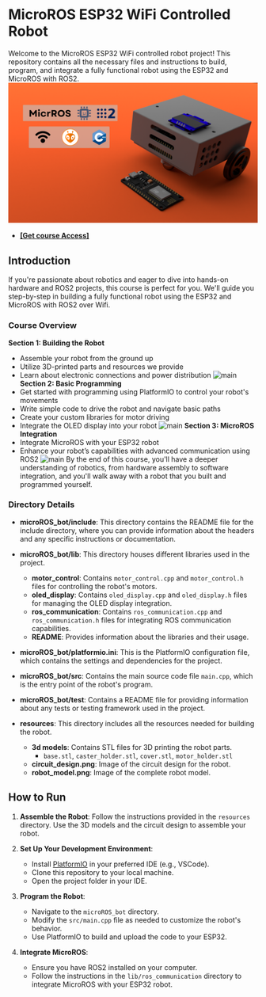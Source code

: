 # MicroROS ESP32 WiFi Controlled Robot

Welcome to the MicroROS ESP32 WiFi controlled robot project! This repository contains all the necessary files and instructions to build, program, and integrate a fully functional robot using the ESP32 and MicroROS with ROS2.
![main](https://github.com/noshluk2/MicroROS-ESP32-WiFi-Controlled-Robot/blob/main/resources/thumbnail.png)
- **[[Get course Access]](https://robotisim.com/project-based-course/)**
## Introduction

If you're passionate about robotics and eager to dive into hands-on hardware and ROS2 projects, this course is perfect for you. We'll guide you step-by-step in building a fully functional robot using the ESP32 and MicroROS with ROS2 over Wifi.

### Course Overview

**Section 1: Building the Robot**
- Assemble your robot from the ground up
- Utilize 3D-printed parts and resources we provide
- Learn about electronic connections and power distribution
![main](https://github.com/noshluk2/MicroROS-ESP32-WiFi-Controlled-Robot/blob/main/resources/1_microROS_bot_circuit.png)
**Section 2: Basic Programming**
- Get started with programming using PlatformIO to control your robot's movements
- Write simple code to drive the robot and navigate basic paths
- Create your custom libraries for motor driving
- Integrate the OLED display into your robot
![main](https://github.com/noshluk2/MicroROS-ESP32-WiFi-Controlled-Robot/blob/main/resources/2_basic_programing.png)
**Section 3: MicroROS Integration**
- Integrate MicroROS with your ESP32 robot
- Enhance your robot’s capabilities with advanced communication using ROS2
![main](https://github.com/noshluk2/MicroROS-ESP32-WiFi-Controlled-Robot/blob/main/resources/3_microROS_integeration.png)
By the end of this course, you'll have a deeper understanding of robotics, from hardware assembly to software integration, and you'll walk away with a robot that you built and programmed yourself.

### Directory Details

- **microROS_bot/include**: This directory contains the README file for the include directory, where you can provide information about the headers and any specific instructions or documentation.

- **microROS_bot/lib**: This directory houses different libraries used in the project.
  - **motor_control**: Contains `motor_control.cpp` and `motor_control.h` files for controlling the robot's motors.
  - **oled_display**: Contains `oled_display.cpp` and `oled_display.h` files for managing the OLED display integration.
  - **ros_communication**: Contains `ros_communication.cpp` and `ros_communication.h` files for integrating ROS communication capabilities.
  - **README**: Provides information about the libraries and their usage.

- **microROS_bot/platformio.ini**: This is the PlatformIO configuration file, which contains the settings and dependencies for the project.

- **microROS_bot/src**: Contains the main source code file `main.cpp`, which is the entry point of the robot's program.

- **microROS_bot/test**: Contains a README file for providing information about any tests or testing framework used in the project.

- **resources**: This directory includes all the resources needed for building the robot.
  - **3d models**: Contains STL files for 3D printing the robot parts.
    - `base.stl`, `caster_holder.stl`, `cover.stl`, `motor_holder.stl`
  - **circuit_design.png**: Image of the circuit design for the robot.
  - **robot_model.png**: Image of the complete robot model.

## How to Run

1. **Assemble the Robot**: Follow the instructions provided in the `resources` directory. Use the 3D models and the circuit design to assemble your robot.

2. **Set Up Your Development Environment**:
   - Install [PlatformIO](https://platformio.org/install/ide?install=vscode) in your preferred IDE (e.g., VSCode).
   - Clone this repository to your local machine.
   - Open the project folder in your IDE.

3. **Program the Robot**:
   - Navigate to the `microROS_bot` directory.
   - Modify the `src/main.cpp` file as needed to customize the robot's behavior.
   - Use PlatformIO to build and upload the code to your ESP32.

4. **Integrate MicroROS**:
   - Ensure you have ROS2 installed on your computer.
   - Follow the instructions in the `lib/ros_communication` directory to integrate MicroROS with your ESP32 robot.

